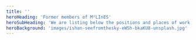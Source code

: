 ```yaml
---
title: ''
heroHeading: 'Former members of M²LInES'
heroSubHeading: 'We are listing below the positions and places of work where our former members went after leaving M²LInES'
heroBackground: 'images/ishan-seefromthesky-eWSh-bkaKU8-unsplash.jpg'
---
```

